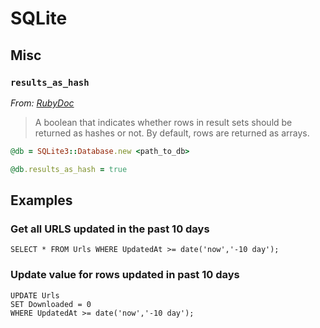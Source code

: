 # SQLite

## Misc

### `results_as_hash`

*From: [RubyDoc](http://www.rubydoc.info/github/luislavena/sqlite3-ruby/SQLite3%2FDatabase%3Aresults_as_hash)*
> A boolean that indicates whether rows in result sets should be returned as hashes or not. By default, rows are returned as arrays.

```ruby
@db = SQLite3::Database.new <path_to_db>

@db.results_as_hash = true
```

## Examples

### Get all URLS updated in the past 10 days

```sqlite
SELECT * FROM Urls WHERE UpdatedAt >= date('now','-10 day');
```

### Update value for rows updated in past 10 days

```sqlite
UPDATE Urls
SET Downloaded = 0
WHERE UpdatedAt >= date('now','-10 day');
```
